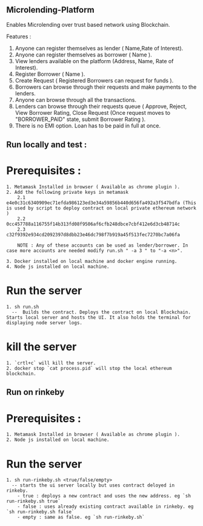 ## Microlending-Platform

Enables Microlending over trust based network using Blockchain.

Features :
 1. Anyone can register themselves as lender ( Name,Rate of Interest).
 2. Anyone can register themselves as borrower ( Name ).
 3. View lenders available on the platform (Address, Name, Rate of Interest).
 4. Register Borrower ( Name ).
 5. Create Request ( Registered Borrowers can request for funds ).
 6. Borrowers can browse through their requests and make payments to the lenders.
 7. Anyone can browse through all the transactions.
 8. Lenders can browse through their requests queue ( Approve, Reject, View Borrower Rating, Close Request (Once request moves to "BORROWER_PAID" state, submit Borrower Rating ).
 9. There is no EMI option. Loan has to be paid in full at once.

## Run locally and test :

  # Prerequisites :

    1. Metamask Installed in browser ( Available as chrome plugin ).
    2. Add the following private keys in metamask
        2.1 e4e0c31c6340909ec71efda986123ed3e34a59856b440d656fa492a3f547bdfa (This is used by script to deploy contract on local private ethereum network )
        2.2 0cc457788a116755f14b313fd08f9506af6cfb248dbce7cbf412e6d3cb48714c
        2.3 c32f9392e934cd2092397d8dbb23e46dc798f7b919a45f513fec7270bc7a06fa

        NOTE : Any of these accounts can be used as lender/borrower. In case more accounts are needed modify run.sh " -a 3 " to "-a <n>".

    3. Docker installed on local machine and docker engine running.
    4. Node js installed on local machine.

  # Run the server
    1. sh run.sh
      --  Builds the contract. Deploys the contract on local Blockchain. Starts local server and hosts the UI. It also holds the terminal for displaying node server logs.

  # kill the server
    1. `crtl+c` will kill the server.
    2. docker stop `cat process.pid` will stop the local ethereum blockchain.

## Run on rinkeby

  # Prerequisites :

    1. Metamask Installed in browser ( Available as chrome plugin ).
    2. Node js installed on local machine.

  # Run the server
    1. sh run-rinkeby.sh <true/false/empty>
      -- starts the ui server locally but uses contract deloyed in rinkeby.
        - true : deploys a new contract and uses the new address. eg `sh run-rinkeby.sh true`
        - false : uses already existing contract available in rinkeby. eg `sh run-rinkeby.sh false`
        - empty : same as false. eg `sh run-rinkeby.sh`
